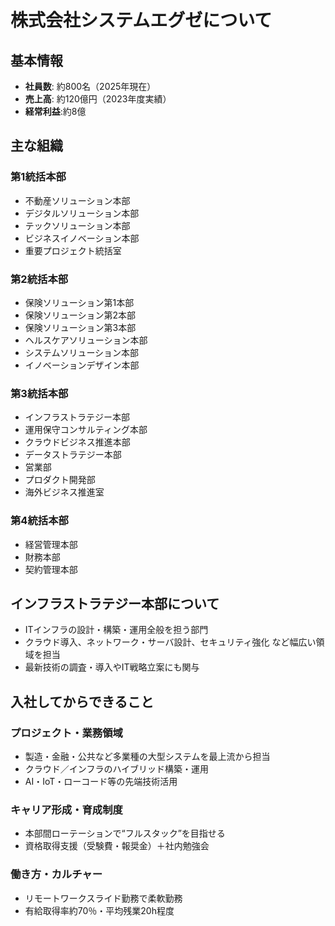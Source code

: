 # 株式会社システムエグゼについて

## 基本情報
- **社員数**: 約800名（2025年現在）
- **売上高**: 約120億円（2023年度実績）
- **経常利益**:約8億

## 主な組織
### 第1統括本部
- 不動産ソリューション本部
- デジタルソリューション本部
- テックソリューション本部
- ビジネスイノベーション本部
- 重要プロジェクト統括室
### 第2統括本部
- 保険ソリューション第1本部
- 保険ソリューション第2本部
- 保険ソリューション第3本部
- ヘルスケアソリューション本部
- システムソリューション本部
- イノベーションデザイン本部
### 第3統括本部
- インフラストラテジー本部
- 運用保守コンサルティング本部
- クラウドビジネス推進本部
- データストラテジー本部
- 営業部
- プロダクト開発部
- 海外ビジネス推進室
### 第4統括本部
- 経営管理本部
- 財務本部
- 契約管理本部

## インフラストラテジー本部について
- ITインフラの設計・構築・運用全般を担う部門
- クラウド導入、ネットワーク・サーバ設計、セキュリティ強化 など幅広い領域を担当
- 最新技術の調査・導入やIT戦略立案にも関与

## 入社してからできること
### プロジェクト・業務領域
- 製造・金融・公共など多業種の大型システムを最上流から担当
- クラウド／インフラのハイブリッド構築・運用
- AI・IoT・ローコード等の先端技術活用
### キャリア形成・育成制度
- 本部間ローテーションで“フルスタック”を目指せる
- 資格取得支援（受験費・報奨金）＋社内勉強会
### 働き方・カルチャー
- リモートワークスライド勤務で柔軟勤務
- 有給取得率約70％・平均残業20h程度